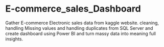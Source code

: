 # E-commerce_sales_Dashboard
Gather E-commerce Electronic sales data from kaggle website. cleaning, handling Missing values and handling duplicates from SQL Server and create dashboard using Power BI and turn massy data into meaning full insights.
